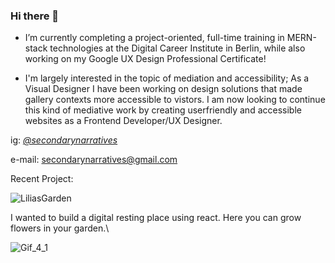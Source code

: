 

### Hi there 👋


-   I’m currently completing a project-oriented, full-time training in MERN-stack technologies 
    at the Digital Career Institute in Berlin, while also working on my Google UX Design Professional Certificate!

-   I'm largely interested in the topic of mediation and accessibility; As a Visual Designer I have been working on design solutions that made gallery         contexts more accessible to vistors. I am now looking to continue this kind of mediative work by creating userfriendly and accessible websites as a Frontend       Developer/UX Designer.     

ig: *[@secondarynarratives](https://www.instagram.com/secondarynarratives/?hl=en)*

e-mail: <secondarynarratives@gmail.com>


Recent Project:

![LiliasGarden](https://user-images.githubusercontent.com/74862595/133488026-4e5c76c2-abca-4c36-906b-a155d91b2f36.jpg)

I wanted to build a digital resting place using react. Here you can grow flowers in your garden.\


![Gif_4_1](https://user-images.githubusercontent.com/74862595/133743433-706008ee-dc58-470a-bb41-158b99b18409.gif)
